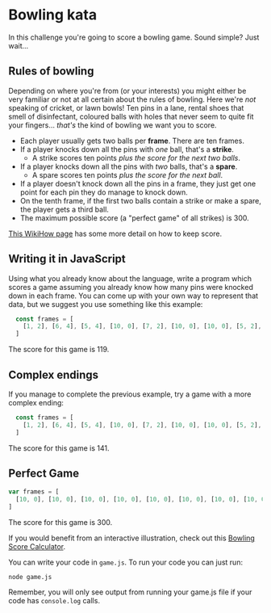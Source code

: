 # Bowling kata

In this challenge you're going to score a bowling game. Sound simple? Just wait...


## Rules of bowling

Depending on where you're from (or your interests) you might either be very familiar or not at all certain about the rules of bowling. Here we're _not_ speaking of cricket, or lawn bowls! Ten pins in a lane, rental shoes that smell of disinfectant, coloured balls with holes that never seem to quite fit your fingers... _that's_ the kind of bowling we want you to score.

 * Each player usually gets two balls per **frame**. There are ten frames.
 * If a player knocks down all the pins with _one_ ball, that's a **strike**.
   * A strike scores ten points _plus the score for the next two balls_.
 * If a player knocks down all the pins with _two_ balls, that's a **spare**.
   * A spare scores ten points _plus the score for the next ball_. 
 * If a player doesn't knock down all the pins in a frame, they just get one point for each pin they do manage to knock down.
 * On the tenth frame, if the first two balls contain a strike or make a spare, the player gets a third ball.
 * The maximum possible score (a "perfect game" of all strikes) is 300.

[This WikiHow page](http://www.wikihow.com/Score-Bowling) has some more detail on how to keep score.


## Writing it in JavaScript

Using what you already know about the language, write a program which scores a game assuming you already know how many pins were knocked down in each frame. You can come up with your own way to represent that data, but we suggest you use something like this example:

```js
  const frames = [
    [1, 2], [6, 4], [5, 4], [10, 0], [7, 2], [10, 0], [10, 0], [5, 2], [7, 0], [4, 4]
  ]
```

The score for this game is 119.


## Complex endings

If you manage to complete the previous example, try a game with a more complex ending:

```js
  const frames = [
    [1, 2], [6, 4], [5, 4], [10, 0], [7, 2], [10, 0], [10, 0], [5, 2], [7, 0], [10, 10, 10]
  ]
```

The score for this game is 141.

## Perfect Game

```js
var frames = [
  [10, 0], [10, 0], [10, 0], [10, 0], [10, 0], [10, 0], [10, 0], [10, 0], [10, 0], [10, 10, 10],
]
```

The score for this game is 300.

If you would benefit from an interactive illustration, check out this [Bowling Score Calculator](http://www.bowlinggenius.com/).

You can write your code in `game.js`. To run your code you can just run:
```
node game.js
```
Remember, you will only see output from running your game.js file if your code has `console.log` calls.
